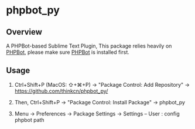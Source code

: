 # phpbot_py

## Overview

A PHPBot-based Sublime Text Plugin, This package relies heavily on [PHPBot](https://github.com/thinkcn/PHPBot), please make sure [PHPBot](https://github.com/thinkcn/PHPBot) is installed first.

## Usage

1. Ctrl+Shift+P (MacOS: ⇧+⌘+P) -> "Package Control: Add Repository" -> https://github.com/thinkcn/phpbot_py/

2. Then, Ctrl+Shift+P -> "Package Control: Install Package" -> phpbot_py

3. Menu -> Preferences -> Package Settings -> Settings – User : config phpbot path